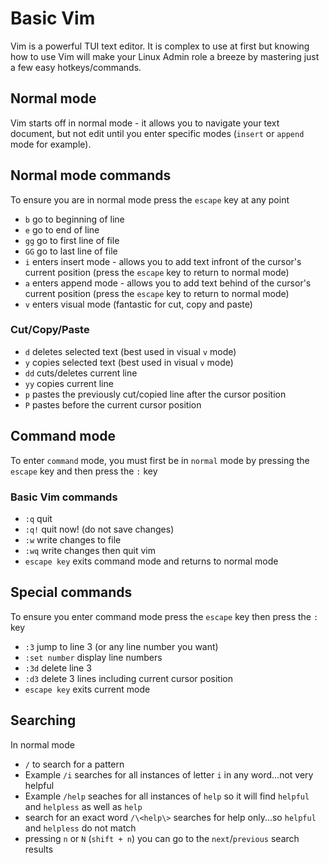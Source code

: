 # Basic Vim

Vim is a powerful TUI text editor.  It is complex to use at first but knowing how to use Vim will make your Linux Admin role a breeze by mastering just a few easy hotkeys/commands.

## Normal mode
Vim starts off in normal mode - it allows you to navigate your text document, but not edit until you enter specific modes (```insert``` or ```append``` mode for example).

## Normal mode commands
To ensure you are in normal mode press the ```escape``` key at any point

- ```b``` go to beginning of line
- ```e``` go to end of line
- ```gg``` go to first line of file
- ```GG``` go to last line of file
- ```i``` enters insert mode - allows you to add text infront of the cursor's current position (press the ```escape``` key to return to normal mode)
- ```a``` enters append mode - allows you to add text behind of the cursor's current position (press the ```escape``` key to return to normal mode)
- ```v``` enters visual mode (fantastic for cut, copy and paste)

### Cut/Copy/Paste
- ```d``` deletes selected text (best used in visual ```v``` mode)
- ```y``` copies selected text (best used in visual ```v``` mode)
- ```dd``` cuts/deletes current line
- ```yy``` copies current line
- ```p``` pastes the previously cut/copied line after the cursor position
- ```P``` pastes before the current cursor position

## Command mode
To enter ```command``` mode, you must first be in ```normal``` mode by pressing the ```escape``` key and then press the ```:``` key

### Basic Vim commands
- ```:q``` quit
- ```:q!``` quit now! (do not save changes)
- ```:w``` write changes to file
- ```:wq``` write changes then quit vim
- ```escape key``` exits command mode and returns to normal  mode


## Special commands
To ensure you enter command mode press the ```escape``` key then press the ```:``` key

- ```:3``` jump to line 3 (or any line number you want)
- ```:set number``` display line numbers
- ```:3d``` delete line 3
- ```:d3``` delete 3 lines including current cursor position
- ```escape key``` exits current mode

## Searching
In normal mode
- ```/``` to search for a pattern
- Example ```/i``` searches for all instances of letter ```i``` in any word...not very helpful
- Example ```/help``` seaches for all instances of ```help``` so it will find ```helpful``` and ```helpless``` as well as ```help```
- search for an exact word ```/\<help\>``` searches for help only...so ```helpful``` and ```helpless``` do not match
- pressing ```n``` or ```N``` (```shift + n```) you can go to the ```next```/```previous``` search results